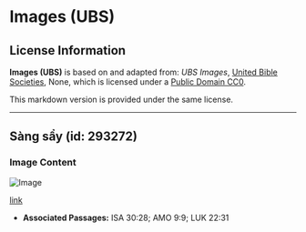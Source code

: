 # Images (UBS)

## License Information

**Images (UBS)** is based on and adapted from: _UBS Images_, [United Bible Societies](https://unitedbiblesocieties.org/), None, which is licensed under a [Public Domain CC0](https://creativecommons.org/public-domain/cc0/).

This markdown version is provided under the same license.



--------------------------------

## Sàng sẩy (id: 293272)

### Image Content

![Image](https://cdn.aquifer.bible/aquifer-content/resources/Media/WEB-0920_winnowing_sieve.jpg)

[link](https://cdn.aquifer.bible/aquifer-content/resources/Media/WEB-0920_winnowing_sieve.jpg)

* **Associated Passages:** ISA 30:28; AMO 9:9; LUK 22:31

